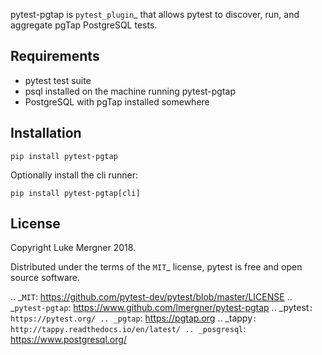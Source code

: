 pytest-pgtap is `pytest_plugin`_ that allows pytest to discover, run, and
aggregate pgTap PostgreSQL tests.

Requirements
------------

- pytest test suite
- psql installed on the machine running pytest-pgtap
- PostgreSQL with pgTap installed somewhere

Installation
------------

    pip install pytest-pgtap

Optionally install the cli runner:

    pip install pytest-pgtap[cli]




License
-------

Copyright Luke Mergner 2018.

Distributed under the terms of the `MIT`_ license, pytest is free and open source software.

.. _`MIT`: https://github.com/pytest-dev/pytest/blob/master/LICENSE
.. _`pytest-pgtap`: https://www.github.com/lmergner/pytest-pgtap
.. _pytest`: https://pytest.org/
.. _pgtap`: https://pgtap.org
.. _tappy`: http://tappy.readthedocs.io/en/latest/
.. _posgresql`: https://www.postgresql.org/